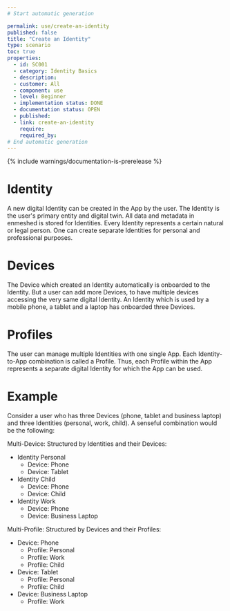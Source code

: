 ```yaml
---
# Start automatic generation

permalink: use/create-an-identity
published: false
title: "Create an Identity"
type: scenario
toc: true
properties:
  - id: SC001
  - category: Identity Basics
  - description:
  - customer: All
  - component: use
  - level: Beginner
  - implementation status: DONE
  - documentation status: OPEN
  - published:
  - link: create-an-identity
    require:
    required_by:
# End automatic generation
---
```


{% include warnings/documentation-is-prerelease %}

# Identity

A new digital Identity can be created in the App by the user. The Identity is the user's primary entity and digital twin. All data and metadata in enmeshed is stored for Identities. Every Identity represents a certain natural or legal person. One can create separate Identities for personal and professional purposes.

# Devices

The Device which created an Identity automatically is onboarded to the Identity. But a user can add more Devices, to have multiple devices accessing the very same digital Identity. An Identity which is used by a mobile phone, a tablet and a laptop has onboarded three Devices.

# Profiles

The user can manage multiple Identities with one single App. Each Identity-to-App combination is called a Profile. Thus, each Profile within the App represents a separate digital Identity for which the App can be used.

# Example

Consider a user who has three Devices (phone, tablet and business laptop) and three Identities (personal, work, child). A senseful combination would be the following:

Multi-Device: Structured by Identities and their Devices:

- Identity Personal
  - Device: Phone
  - Device: Tablet
- Identity Child
  - Device: Phone
  - Device: Child
- Identity Work
  - Device: Phone
  - Device: Business Laptop

Multi-Profile: Structured by Devices and their Profiles:

- Device: Phone
  - Profile: Personal
  - Profile: Work
  - Profile: Child
- Device: Tablet
  - Profile: Personal
  - Profile: Child
- Device: Business Laptop
  - Profile: Work
